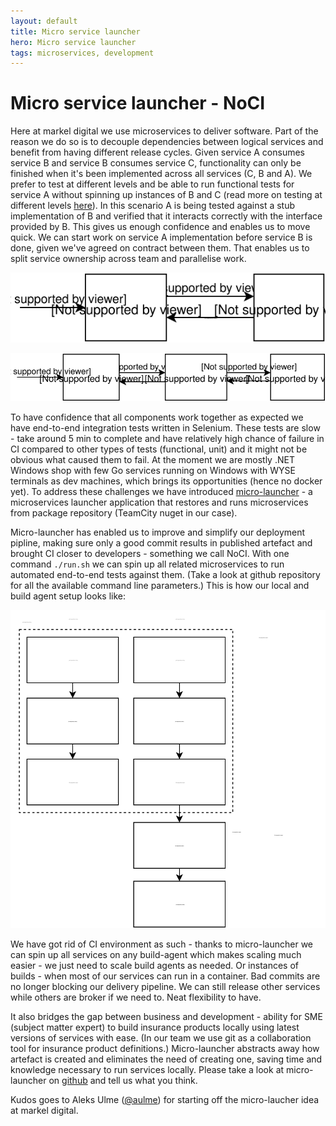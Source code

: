 ```yaml
---
layout: default
title: Micro service launcher
hero: Micro service launcher
tags: microservices, development
---
```


# Micro service launcher - NoCI

Here at markel digital we use microservices to deliver software. Part of the reason we do so is to decouple dependencies between logical services and benefit from having different release cycles. Given service A consumes service B and service B consumes service C, functionality can only be finished when it's been implemented across all services (C, B and A). We prefer to test at different levels and be able to run functional tests for service A without spinning up instances of B and C (read more on testing at different levels [here](http://martinfowler.com/articles/microservice-testing/ "microservices testing")). In this scenario A is being tested against a stub implementation of B and verified that it interacts correctly with the interface provided by B. This gives us enough confidence and enables us to move quick. We can start work on service A implementation before service B is done, given we've agreed on contract between them. That enables us to split service ownership across team and parallelise work.

![](/images/micro-launcher/services-with-stub.svg "services using stub")

![](/images/micro-launcher/services.svg "services fully integrated")

To have confidence that all components work together as expected we have end-to-end integration tests written in Selenium. These tests are slow - take around 5 min to complete and have relatively high chance of failure in CI compared to other types of tests (functional, unit) and it might not be obvious what caused them to fail. At the moment we are mostly .NET Windows shop with few Go services running on Windows with WYSE terminals as dev machines, which brings its opportunities (hence no docker yet). To address these challenges we have introduced [micro-launcher](https://github.com/uldissturms/micro-launcher "micro-launcher") - a microservices launcher application that restores and runs microservices from package repository (TeamCity nuget in our case).

Micro-launcher has enabled us to improve and simplify our deployment pipline, making sure only a good commit results in published artefact and brought CI closer to developers - something we call NoCI. With one command ```./run.sh``` we can spin up all related microservices to run automated end-to-end tests against them. (Take a look at github repository for all the available command line parameters.) This is how our local and build agent setup looks like:

![](/images/micro-launcher/micro-launcher-setup.svg "micro-launcher setup")

We have got rid of CI environment as such - thanks to micro-launcher we can spin up all services on any build-agent which makes scaling much easier - we just need to scale build agents as needed. Or instances of builds - when most of our services can run in a container. Bad commits are no longer blocking our delivery pipeline. We can still release other services while others are broker if we need to. Neat flexibility to have. 

It also bridges the gap between business and development - ability for SME (subject matter expert) to build insurance products locally using latest versions of services with ease. (In our team we use git as a collaboration tool for insurance product definitions.) Micro-launcher abstracts away how artefact is created and eliminates the need of creating one, saving time and knowledge necessary to run services locally. Please take a look at micro-launcher on [github](https://github.com/uldissturms/micro-launcher "micro-launcher") and tell us what you think.

Kudos goes to Aleks Ulme ([@aulme](https://github.com/aulme "Aleksandrs Ulme")) for starting off the micro-laucher idea at markel digital.
